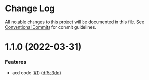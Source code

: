 # Change Log

All notable changes to this project will be documented in this file.
See [Conventional Commits](https://conventionalcommits.org) for commit guidelines.

<a name="1.1.0"></a>

# 1.1.0 (2022-03-31)

### Features

- add code ([#1](https://github.com/Himenon/argo-rollouts-typescript-openapi/issues/1)) ([df5c3dd](https://github.com/Himenon/argo-rollouts-typescript-openapi/commit/df5c3dd))
